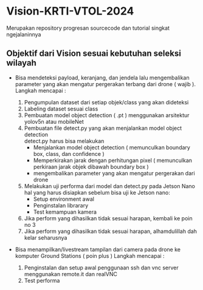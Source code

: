 # Vision-KRTI-VTOL-2024
Merupakan repository progresan sourcecode dan tutorial singkat ngejalaninnya 

## Objektif dari Vision sesuai kebutuhan seleksi wilayah

- Bisa mendeteksi payload, keranjang, dan jendela lalu mengembalikan parameter yang akan mengatur pergerakan terbang dari drone ( wajib ).  
  Langkah mencapai :
  1. Pengumpulan dataset dari setiap objek/class yang akan dideteksi
  2. Labeling dataset sesuai class
  3. Pembuatan model object detection ( .pt ) menggunakan arsitektur yolov5n atau mobileNet
  4. Pembuatan file detect.py yang akan menjalankan model object detection  
      detect.py harus bisa melakukan 
      - Menjalankan model object detection ( memunculkan boundary box, class, dan confidence )
      - Memperkirakan jarak dengan perhitungan pixel ( memunculkan perkiraan jarak objek dibawah boundary box )
      - mengembalikan parameter yang akan mengatur pergerakan dari drone
  5. Melakukan uji performa dari model dan detect.py pada Jetson Nano  
      hal yang harus disiapkan sebelum bisa uji ke Jetson nano:  
      - Setup environment awal
      - Penginstalan librarary
      - Test kemampuan kamera
  7. Jika perform yang dihasilkan tidak sesuai harapan, kembali ke poin no 3
  8. Jika perform yang dihasilkan tidak sesuai harapan, alhamdulillah dah kelar seharusnya
     
- Bisa menampilkan/livestream tampilan dari camera pada drone ke komputer Ground Stations ( poin plus )
  Langkah mencapai :
  1. Penginstalan dan setup awal penggunaan ssh dan vnc server menggunakan remote.it dan realVNC
  2. Test performa
